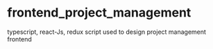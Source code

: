 # frontend_project_management
typescript, react-Js, redux script used to design project management frontend
